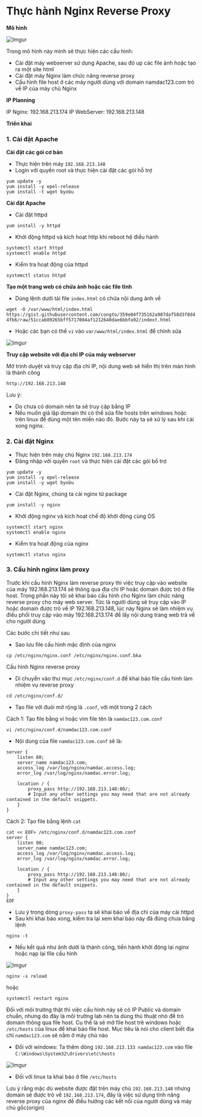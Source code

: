 # Thực hành Nginx Reverse Proxy
**Mô hình** 

![Imgur](https://i.imgur.com/CILsIYc.png)

Trong mô hình này mình sẽ thực hiện các cấu hình:
 * Cài đặt máy webserver sử dụng Apache, sau đó up các file ảnh hoặc tạo ra một site html
 * Cài đặt máy Nginx làm chức năng reverse proxy
 * Cấu hình file host ở các máy người dùng với domain namdac123.com trỏ về IP của máy chủ Nginx

**IP Planning**

IP Nginx: 192.168.213.174 IP WebServer: 192.168.213.148

**Triển khai**
### 1. Cài đặt Apache
**Cài đặt các gói cơ bản**

 * Thực hiện trên máy `192.168.213.148`
 * Login với quyền root và thực hiện cài đặt các gói hỗ trợ

```
yum update -y
yum install -y epel-release
yum install -t wget byobu
```

**Cài đặt Apache**
 * Cài đặt httpd

`yum install -y httpd`

 * Khởi động httpd và kích hoạt http khi reboot hệ điều hành

```
systemctl start httpd
systemctl enable httpd
```

 * Kiểm tra hoạt động của httpd

`systemctl status httpd`

**Tạo một trang web có chứa ảnh hoặc các file tĩnh**
 
 * Dùng lệnh dưới tải file `index.html` có chứa nội dung ảnh về

`wget -O /var/www/html/index.html https://gist.githubusercontent.com/congto/359e04f735162a987daf58d3f8d44fb6/raw/51ccab89265bff5717084af1212640dae6bbfa92/indext.html`

 * Hoặc các bạn có thể `vi` vào `var/www/html/index.html` để chỉnh sửa

 ![Imgur](https://i.imgur.com/MeadIMk.png)

**Truy cập website với địa chỉ IP của máy webserver**

Mở trình duyệt và truy cập địa chỉ IP, nội dung web sẽ hiển thị trên màn hình là thành công
  
  `http://192.168.213.148`

Lưu ý:
 * Do chưa có domain nên ta sẽ truy cập bằng IP
 * Nếu muốn giả lập domain thì có thể sửa file hosts trên windows hoặc trên linux để dùng một tên miền nào đó. Bước này ta sẽ xử lý sau khi cài xong nginx. 

### 2. Cài đặt Nginx
 * Thực hiện trên máy chủ Nginx `192.168.213.174`
 * Đăng nhập với quyền `root` và thực hiện cài đặt các gói bổ trợ

```
yum update -y
yum install -y epel-release
yum install -y wget byobu
```

 * Cài đặt Nginx, chúng ta cài nginx từ package

`yum install -y nginx`

 * Khởi động nginx và kích hoạt chế độ khởi động cùng OS

```
systemctl start nginx
systemctl enable nginx
```

 * Kiểm tra hoạt động của nginx

`systemctl status nginx`

### 3. Cấu hình nginx làm proxy 
Trước khi cấu hình Nginx làm reverse proxy thì việc truy cập vào website của máy 192.168.213.174 sẽ thông qua địa chỉ IP hoặc domain được trỏ ở file host. Trong phần này tôi sẽ khai báo cấu hình cho Nginx làm chức năng reverse proxy cho máy web server. Tức là người dùng sẽ truy cập vào IP hoặc domain được trỏ về IP 192.168.213.148, lúc này Nginx sẽ làm nhiệm vụ điều phối truy cập vào máy 192.168.213.174 để lấy nội dung trang web trả về cho người dùng

Các bước chi tiết như sau
 * Sao lưu file cấu hình mặc định của nginx

`cp /etc/nginx/nginx.conf /etc/nginx/nginx.conf.bka`

Cấu hình Nginx reverse proxy
 * Di chuyển vào thư mục `/etc/nginx/conf.d` để khai báo file cấu hình làm nhiệm vụ reverse proxy

`cd /etc/nginx/conf.d/`

 * Tạo file với đuôi mở rộng là `.conf`, với một trong 2 cách

Cách 1: Tạo file bằng vi hoặc vim file tên là `namdac123.com.conf`

`vi /etc/nginx/conf.d/namdac123.com.conf`

 * Nội dung của file `namdac123.com.conf` sẽ là:
```
server {
    listen 80;
    server_name namdac123.com;
    access_log /var/log/nginx/namdac.access.log;
    error_log /var/log/nginx/namdac.error.log;

    location / {
        proxy_pass http://192.168.213.148:80/;
        # Input any other settings you may need that are not already contained in the default snippets.
    }
}
```

Cách 2: Tạo file bằng lệnh `cat`
```
cat << EOF> /etc/nginx/conf.d/namdac123.com.conf
server {
    listen 80;
    server_name namdac123.com;
	access_log /var/log/nginx/namdac.access.log;
	error_log /var/log/nginx/namdac.error.log;

    location / {
        proxy_pass http://192.168.213.148:80/;
        # Input any other settings you may need that are not already contained in the default snippets.
    }
}
EOF
```

 * Lưu ý trong dòng `proxy-pass` ta sẽ khai báo về địa chỉ của máy cài httpd
 * Sau khi khai báo xong, kiểm tra lại xem khai báo này đã đúng chưa bằng lệnh 

`nginx -t`

 * Nếu kết quả như ảnh dưới là thành công, tiến hành khởi động lại nginx hoặc nạp lại file cấu hình

 ![Imgur](https://i.imgur.com/22Wyu6K.png)

`nginx -s reload`

hoặc

`systemctl restart nginx`

Đối với môi trường thật thì việc cấu hình này sẽ có IP Public và domain chuẩn, nhưng do đây là môi trường lab nên ta dùng thủ thuật nhỏ để trỏ domain thông qua file host. Cụ thể là sẽ mở file host trê windows hoặc `/etc/hosts` của linux để khai báo file host. Mục tiêu là nói cho client biết địa chỉ `namdac123.com` sẽ nằm ở máy chủ nào

 * Đối với windows: Ta thêm dòng `192.168.213.133 namdac123.com` vào file `C:\Windows\System32\drivers\etc\hosts`

![Imgur](https://i.imgur.com/YT3I9Wr.png)

 * Đối với linux ta khai báo ở file `/etc/hosts`

Lưu ý rằng mặc dù website được đặt trên máy chủ `192.168.213.148` nhưng domain sẽ được trỏ về `192.168.213.174`, đây là việc sử dụng tính năng reverse proxy của nginx để điều hướng các kết nối của người dùng và máy chủ gốc(origin)

